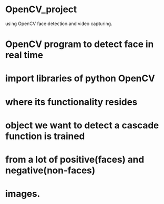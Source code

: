 # OpenCV_project

using OpenCV face detection  and video capturing.

# OpenCV program to detect face in real time
# import libraries of python OpenCV 
# where its functionality resides

# object we want to detect a cascade function is trained
# from a lot of positive(faces) and negative(non-faces)
# images.
